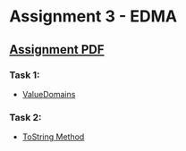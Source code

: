 # Assignment 3 - EDMA

## [Assignment PDF ](https://github.com/fred8728/SOFT_DBD/blob/master/EDMA/Assignment3.pdf)

### Task 1: 
* [ValueDomains](https://github.com/fred8728/SOFT_DBD/blob/master/EDMA/EDMA/edmasrc/Student.edma)

### Task 2:
* [ToString Method](https://github.com/fred8728/SOFT_DBD/blob/master/EDMA/EDMA/src/testing/Test.java)
